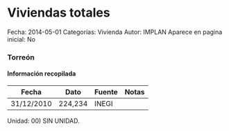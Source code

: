 Viviendas totales
=====

Fecha: 2014-05-01
Categorías: Vivienda
Autor: IMPLAN
Aparece en pagina inicial: No

### Torreón

<!-- break -->

#### Información recopilada

<table class="table table-hover table-bordered matriz">
  <thead>
    <tr><th>Fecha</th><th>Dato</th><th>Fuente</th><th>Notas</th></tr>
  </thead>
  <tbody>
    <tr><td class="centrado">31/12/2010</td><td class="derecha">224,234</td><td>INEGI</td><td></td></tr>
  </tbody>
</table>

Unidad: 00) SIN UNIDAD.
